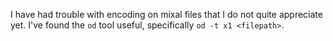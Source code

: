 I have had trouble with encoding on mixal files that I do not quite appreciate yet.  I've found the `od` tool useful,
specifically `od -t x1 <filepath>`.
